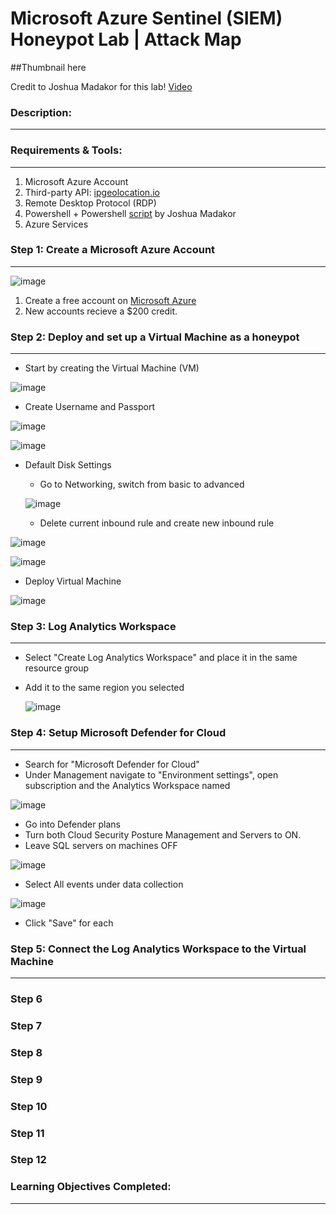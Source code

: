 # Microsoft Azure Sentinel (SIEM) Honeypot Lab | Attack Map


##Thumbnail here


Credit to Joshua Madakor for this lab! [Video](https://www.youtube.com/watch?v=RoZeVbbZ0o0&list=PL_MvTIq1Tl-X04__sDhuQ89qo-g72DaBt&index=4&ab_channel=JoshMadakor)


### Description:
---


### Requirements & Tools:
---
1. Microsoft Azure Account
2. Third-party API: [ipgeolocation.io](https://ipgeolocation.io/)
3. Remote Desktop Protocol (RDP)
4. Powershell + Powershell [script](https://github.com/joshmadakor1/Sentinel-Lab/blob/main/Custom_Security_Log_Exporter.ps1) by Joshua Madakor
5. Azure Services


### Step 1: Create a Microsoft Azure Account
---
![image](https://github.com/user-attachments/assets/8deb7d76-7110-4e33-a772-00f1729dace2)

1. Create a free account on [Microsoft Azure](https://azure.microsoft.com/en-us/pricing/purchase-options/azure-account/search?ef_id=_k_CjwKCAiAmrS7BhBJEiwAei59i3nqC3P5eSWkXJuQuRKl1vvCL5bVSqYkn9AK-M-MmtREPbZqCM1HmBoCZqcQAvD_BwE_k_&OCID=AIDcmmfq865whp_SEM__k_CjwKCAiAmrS7BhBJEiwAei59i3nqC3P5eSWkXJuQuRKl1vvCL5bVSqYkn9AK-M-MmtREPbZqCM1HmBoCZqcQAvD_BwE_k_&gad_source=1&gclid=CjwKCAiAmrS7BhBJEiwAei59i3nqC3P5eSWkXJuQuRKl1vvCL5bVSqYkn9AK-M-MmtREPbZqCM1HmBoCZqcQAvD_BwE)
2. New accounts recieve a $200 credit.
### Step 2: Deploy and set up a Virtual Machine as a honeypot
---
* Start by creating the Virtual Machine (VM)
  
![image](https://github.com/user-attachments/assets/29c6cd0a-91f2-469e-a064-a8f5eb99ce69)

* Create Username and Passport

![image](https://github.com/user-attachments/assets/6314c575-b371-4e05-b36a-a511ac714048)


![image](https://github.com/user-attachments/assets/01f3b16d-e865-4568-a34d-bb94dd96a6f0)

* Default Disk Settings
  
  * Go to Networking, switch from basic to advanced
  
  ![image](https://github.com/user-attachments/assets/9cabfaa7-0ca0-49f8-bd2e-10a385f15333)

  * Delete current inbound rule and create new inbound rule

![image](https://github.com/user-attachments/assets/f6e31f8f-347d-432c-ba51-a2a14b42a765)

![image](https://github.com/user-attachments/assets/16823d5a-6aac-4be6-8b4e-ecd532f1a514)

* Deploy Virtual Machine

![image](https://github.com/user-attachments/assets/525b9200-cdd4-4991-9cea-bd8c0712598e)

### Step 3: Log Analytics Workspace
---
* Select "Create Log Analytics Workspace" and place it in the same resource group
* Add it to the same region you selected

  ![image](https://github.com/user-attachments/assets/987b1652-fe38-44fe-b24e-8354728d2c56)

### Step 4: Setup Microsoft Defender for Cloud
---
* Search for "Microsoft Defender for Cloud"
* Under Management navigate to "Environment settings", open subscription and the Analytics Workspace named
  
![image](https://github.com/user-attachments/assets/fe3a0001-928b-4c8a-9e70-756af883a315)

* Go into Defender plans
* Turn both Cloud Security Posture Management and Servers to ON. 
* Leave SQL servers on machines OFF

![image](https://github.com/user-attachments/assets/d8190399-7640-441d-9367-1a67e4264d2d)

* Select All events under data collection

![image](https://github.com/user-attachments/assets/f0b99ba9-00ee-4089-92db-c2b5fd58fc6e)


* Click "Save" for each
  
### Step 5: Connect the Log Analytics Workspace to the Virtual Machine
---


### Step 6
### Step 7
### Step 8
### Step 9
### Step 10
### Step 11
### Step 12

### Learning Objectives Completed:
---


